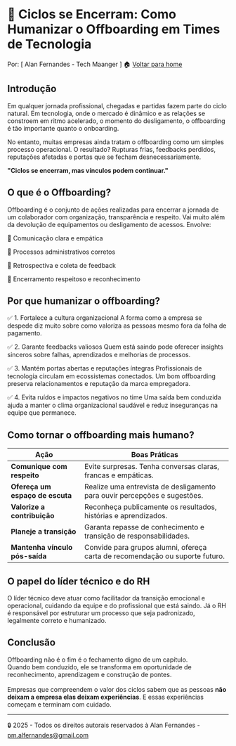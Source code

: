 # 🔁 Ciclos se Encerram: Como Humanizar o Offboarding em Times de Tecnologia
Por: [ Alan Fernandes - Tech Maanger ] :house: [Voltar para home](https://github.com/af-tech-manager/portfolio/blob/main/README.md)

## Introdução
Em qualquer jornada profissional, chegadas e partidas fazem parte do ciclo natural. Em tecnologia, onde o mercado é dinâmico e as relações se constroem em ritmo acelerado, o momento do desligamento, o offboarding é tão importante quanto o onboarding.

No entanto, muitas empresas ainda tratam o offboarding como um simples processo operacional. O resultado? Rupturas frias, feedbacks perdidos, reputações afetadas e portas que se fecham desnecessariamente.

**"Ciclos se encerram, mas vínculos podem continuar."**

## O que é o Offboarding?
Offboarding é o conjunto de ações realizadas para encerrar a jornada de um colaborador com organização, transparência e respeito. Vai muito além da devolução de equipamentos ou desligamento de acessos. Envolve:

📣 Comunicação clara e empática

🧾 Processos administrativos corretos

🧠 Retrospectiva e coleta de feedback

🤝 Encerramento respeitoso e reconhecimento

## Por que humanizar o offboarding?
✅ 1. Fortalece a cultura organizacional
A forma como a empresa se despede diz muito sobre como valoriza as pessoas mesmo fora da folha de pagamento.

✅ 2. Garante feedbacks valiosos
Quem está saindo pode oferecer insights sinceros sobre falhas, aprendizados e melhorias de processos.

✅ 3. Mantém portas abertas e reputações íntegras
Profissionais de tecnologia circulam em ecossistemas conectados. Um bom offboarding preserva relacionamentos e reputação da marca empregadora.

✅ 4. Evita ruídos e impactos negativos no time
Uma saída bem conduzida ajuda a manter o clima organizacional saudável e reduz inseguranças na equipe que permanece.

## Como tornar o offboarding mais humano?
| Ação                            | Boas Práticas                                                                |
| ------------------------------- | ---------------------------------------------------------------------------- |
| **Comunique com respeito**      | Evite surpresas. Tenha conversas claras, francas e empáticas.                |
| **Ofereça um espaço de escuta** | Realize uma entrevista de desligamento para ouvir percepções e sugestões.    |
| **Valorize a contribuição**     | Reconheça publicamente os resultados, histórias e aprendizados.              |
| **Planeje a transição**         | Garanta repasse de conhecimento e transição de responsabilidades.            |
| **Mantenha vínculo pós-saída**  | Convide para grupos alumni, ofereça carta de recomendação ou suporte futuro. |


## O papel do líder técnico e do RH
O líder técnico deve atuar como facilitador da transição emocional e operacional, cuidando da equipe e do profissional que está saindo. Já o RH é responsável por estruturar um processo que seja padronizado, legalmente correto e humanizado.

## Conclusão
Offboarding não é o fim é o fechamento digno de um capítulo. \
Quando bem conduzido, ele se transforma em oportunidade de reconhecimento, aprendizagem e construção de pontes. \
\
Empresas que compreendem o valor dos ciclos sabem que as pessoas **não deixam a empresa elas deixam experiências**. E essas experiências começam e terminam com cuidado.

---
:lock: 2025 - Todos os direitos autorais reservados à Alan Fernandes - pm.alfernandes@gmail.com
